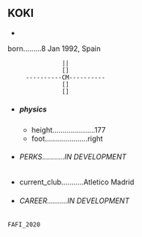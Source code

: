 ## KOKI
- 

                                
 born.........8 Jan 1992, Spain 

```                                
               ||               
               []               
     ----------CM----------     
               []               
               []               
```                                
                                
                                
                                
                                
- ##### physics
  - height.....................177 
  - foot.....................right

- ###### PERKS...........IN DEVELOPMENT

-  current_club...........Atletico Madrid

- ###### CAREER..........IN DEVELOPMENT

`FAFI_2020`

